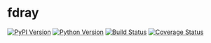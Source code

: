 # fdray

[![PyPI Version][pypi-v-image]][pypi-v-link]
[![Python Version][python-v-image]][python-v-link]
[![Build Status][GHAction-image]][GHAction-link]
[![Coverage Status][codecov-image]][codecov-link]


<!-- Badges -->
[pypi-v-image]: https://img.shields.io/pypi/v/fdray.svg
[pypi-v-link]: https://pypi.org/project/fdray/
[python-v-image]: https://img.shields.io/pypi/pyversions/fdray.svg
[python-v-link]: https://pypi.org/project/fdray
[GHAction-image]: https://github.com/daizutabi/fdray/actions/workflows/ci.yaml/badge.svg?branch=main&event=push
[GHAction-link]: https://github.com/daizutabi/fdray/actions?query=event%3Apush+branch%3Amain
[codecov-image]: https://codecov.io/github/daizutabi/fdray/coverage.svg?branch=main
[codecov-link]: https://codecov.io/github/daizutabi/fdray?branch=main
